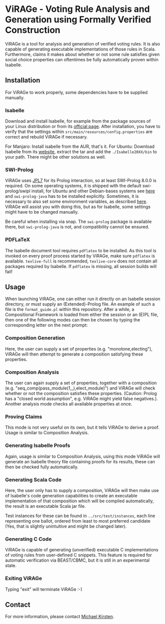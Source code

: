 # ViRAGe - Voting Rule Analysis and Generation using Formally Verified Construction

ViRAGe is a tool for analysis and generation of verified voting rules. It is also capable of generating executable implementations of those rules in Scala. Furthermore, claims it makes about whether or not some rule satisfies given social choice properties can oftentimes be fully automatically proven within Isabelle.

## Installation

For ViRAGe to work properly, some dependencies have to be supplied manually.

### Isabelle

Download and install Isabelle, for example from the package sources of your Linux distribution or from its [official page](http://isabelle.in.tum.de/). After installation, you have to verify that the settings within ```src/main/resources/config.properties``` are correct and rebuild ViRAGe if necessary.

For Manjaro: Install isabelle from the AUR, that's it.
For Ubuntu: Download Isabelle from its [website](https://isabelle.in.tum.de/), extract the tar and add the ```./Isabelle20XX/bin``` to your path. There might be other solutions as well.

### SWI-Prolog

ViRAGe uses [JPL7](https://jpl7.org/) for its Prolog interaction, so at least SWI-Prolog 8.0.0 is required. On some operating systems, it is shipped with the default swi-prolog/swipl install, for Ubuntu and other Debian-bases systems see [here](https://swi-prolog.org/build/PPA.txt) and ```swi-prolog-java``` has to be installed explicitly. Sometimes, it is necessary to also set some environment variables, as described [here](https://jpl7.org/TutorialResources). ViRAGe will assist you with doing this, but as for Isabelle, some settings might have to be changed manually.

Be careful when installing via snap. The ```swi-prolog``` package is available there, but ```swi-prolog-java``` is not, and compatibility cannot be ensured.

### PDFLaTeX

The Isabelle document tool requires ```pdflatex``` to be installed. As this tool is invoked on every proof process started by ViRAGe, make sure ```pdflatex``` is available. ```texlive-full``` is recommended, ```texlive-core``` does not contain all packages required by Isabelle. If ```pdflatex``` is missing, all session builds will fail!

## Usage

When launching ViRAGe, one can either run it directly on an Isabelle session directory, or must supply an (Extended)-Prolog file. An example of such a file is the ```format_guide.pl``` within this repository. After a while, a Compositional Framework is loaded from either the session or an (E)PL file, then one of the following modes can then be chosen by typing the corresponding letter on the next prompt:

### Composition Generation

Here, the user can supply a set of properties (e.g. "monotone,electing"), ViRAGe will then attempt to generate a composition satisfying these properties.

### Composition Analysis

The user can again supply a set of properties, together with a composition (e.g. "seq_comp(pass_module(1,_),elect_module)") and ViRAGe will check whether or not the composition satisfies these properties. (Caution: Prolog has a "closed world assumption", e.g. ViRAGe might yield false negatives.). Another analysis mode checks all available properties at once.

### Proving Claims

This mode is not very useful on its own, but it tells ViRAGe to derive a proof. Usage is similar to Composition Analysis.

### Generating Isabelle Proofs

Again, usage is similar to Composition Analysis, using this mode ViRAGe will generate an Isabelle theory file containing proofs for its results, these can then be checked fully automatically.

### Generating Scala Code

Here, the user only has to supply a composition, ViRAGe will then make use of Isabelle's code generation capabilities to create an executable implementation of that composition which will be compiled automatically, the result is an executable Scala jar file. 

Test instances for these can be found in ```../src/test/instances```, each line representing one ballot, ordered from least to most preferred candidate (Yes, that is slightly unintuitive and might be changed later).

### Generating C Code

ViRAGe is capable of generating (unverified) executable C implementations of voting rules from user-defined C snippets. This feature is required for automatic verification via BEAST/CBMC, but it is still in an experimental state.

### Exiting ViRAGe

Typing "exit" will terminate ViRAGe :-)

## Contact

For more information, please contact [Michael Kirsten](https://formal.kastel.kit.edu/~kirsten/?lang=en).
